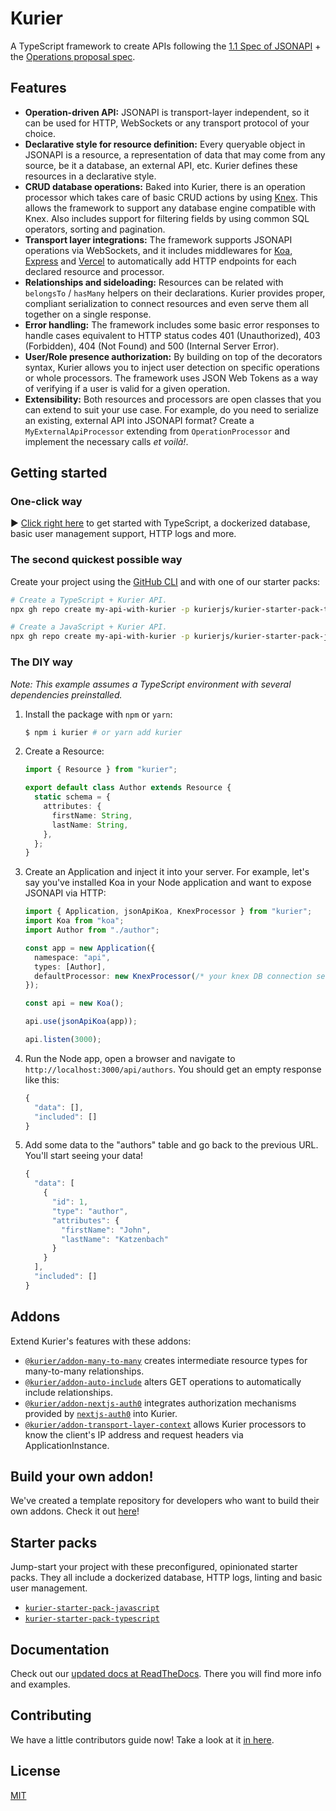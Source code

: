 # Kurier

A TypeScript framework to create APIs following the [1.1 Spec of JSONAPI](https://jsonapi.org/format/1.1/) + the [Operations proposal spec](https://github.com/json-api/json-api/blob/999e6df77b28549d6c37b163b73c8e9102400020/_format/1.1/index.md#operations).

## Features

- **Operation-driven API:** JSONAPI is transport-layer independent, so it can be used for HTTP, WebSockets or any transport protocol of your choice.
- **Declarative style for resource definition:** Every queryable object in JSONAPI is a resource, a representation of data that may come from any source, be it a database, an external API, etc. Kurier defines these resources in a declarative style.
- **CRUD database operations:** Baked into Kurier, there is an operation processor which takes care of basic CRUD actions by using [Knex](https://knexjs.org/). This allows the framework to support any database engine compatible with Knex. Also includes support for filtering fields by using common SQL operators, sorting and pagination.
- **Transport layer integrations:** The framework supports JSONAPI operations via WebSockets, and it includes middlewares for [Koa](https://koajs.com), [Express](http://expressjs.com/) and [Vercel](https://vercel.com) to automatically add HTTP endpoints for each declared resource and processor.
- **Relationships and sideloading:** Resources can be related with `belongsTo` / `hasMany` helpers on their declarations. Kurier provides proper, compliant serialization to connect resources and even serve them all together on a single response.
- **Error handling:** The framework includes some basic error responses to handle cases equivalent to HTTP status codes 401 (Unauthorized), 403 (Forbidden), 404 (Not Found) and 500 (Internal Server Error).
- **User/Role presence authorization:** By building on top of the decorators syntax, Kurier allows you to inject user detection on specific operations or whole processors. The framework uses JSON Web Tokens as a way of verifying if a user is valid for a given operation.
- **Extensibility:** Both resources and processors are open classes that you can extend to suit your use case. For example, do you need to serialize an existing, external API into JSONAPI format? Create a `MyExternalApiProcessor` extending from `OperationProcessor` and implement the necessary calls _et voilà!_.

## Getting started

### One-click way

▶ [Click right here](https://github.com/kurierjs/kurier-starter-pack-typescript/generate) to get started with TypeScript, a dockerized database, basic user management support, HTTP logs and more.

### The second quickest possible way

Create your project using the [GitHub CLI](https://cli.github.com/) and with one of our starter packs:

```bash
# Create a TypeScript + Kurier API.
npx gh repo create my-api-with-kurier -p kurierjs/kurier-starter-pack-typescript

# Create a JavaScript + Kurier API.
npx gh repo create my-api-with-kurier -p kurierjs/kurier-starter-pack-javascript
```

### The DIY way

_Note: This example assumes a TypeScript environment with several dependencies preinstalled._

1. Install the package with `npm` or `yarn`:

   ```bash
   $ npm i kurier # or yarn add kurier
   ```

2. Create a Resource:

   ```ts
   import { Resource } from "kurier";

   export default class Author extends Resource {
     static schema = {
       attributes: {
         firstName: String,
         lastName: String,
       },
     };
   }
   ```

3. Create an Application and inject it into your server. For example, let's say you've installed Koa in your Node application and want to expose JSONAPI via HTTP:

   ```ts
   import { Application, jsonApiKoa, KnexProcessor } from "kurier";
   import Koa from "koa";
   import Author from "./author";

   const app = new Application({
     namespace: "api",
     types: [Author],
     defaultProcessor: new KnexProcessor(/* your knex DB connection settings */),
   });

   const api = new Koa();

   api.use(jsonApiKoa(app));

   api.listen(3000);
   ```

4. Run the Node app, open a browser and navigate to `http://localhost:3000/api/authors`. You should get an empty response like this:

   ```js
   {
     "data": [],
     "included": []
   }
   ```

5. Add some data to the "authors" table and go back to the previous URL. You'll start seeing your data!

   ```js
   {
     "data": [
       {
         "id": 1,
         "type": "author",
         "attributes": {
           "firstName": "John",
           "lastName": "Katzenbach"
         }
       }
     ],
     "included": []
   }
   ```

## Addons

Extend Kurier's features with these addons:

- [`@kurier/addon-many-to-many`](https://github.com/kurierjs/kurier-addon-many-to-many) creates intermediate resource types for many-to-many relationships.
- [`@kurier/addon-auto-include`](https://github.com/kurierjs/kurier-addon-auto-include) alters GET operations to automatically include relationships.
- [`@kurier/addon-nextjs-auth0`](https://github.com/kurierjs/kurier-addon-nextjs-auth0) integrates authorization mechanisms provided by [`nextjs-auth0`](https://github.com/auth0/nextjs-auth0) into Kurier.
- [`@kurier/addon-transport-layer-context`](https://github.com/kurierjs/kurier-addon-transport-layer-context) allows Kurier processors to know the client's IP address and request headers via ApplicationInstance.

## Build your own addon!

We've created a template repository for developers who want to build their own addons. Check it out [here](https://github.com/kurierjs/kurier-addon-starter)!

## Starter packs

Jump-start your project with these preconfigured, opinionated starter packs. They all include a dockerized database, HTTP logs, linting and basic user management.

- [`kurier-starter-pack-javascript`](https://github.com/kurierjs/kurier-starter-pack-javascript)
- [`kurier-starter-pack-typescript`](https://github.com/kurierjs/kurier-starter-pack-typescript)

## Documentation

Check out our [updated docs at ReadTheDocs](https://kurier.readthedocs.io/en/latest/). There you will find more info and examples.

## Contributing

We have a little contributors guide now! Take a look at it [in here](https://github.com/kurierjs/kurier/blob/main/CONTRIBUTING.md).

## License

[MIT](./license)
